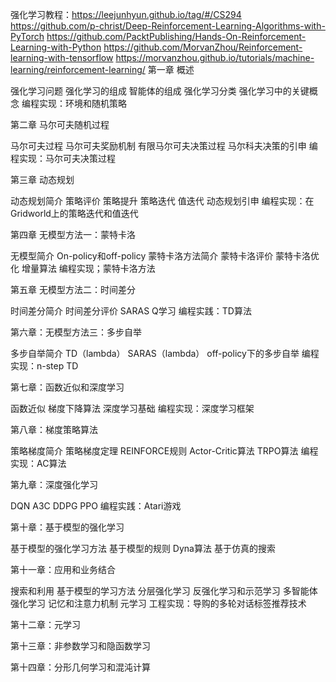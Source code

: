强化学习教程：https://leejunhyun.github.io/tag/#/CS294
            https://github.com/p-christ/Deep-Reinforcement-Learning-Algorithms-with-PyTorch
            https://github.com/PacktPublishing/Hands-On-Reinforcement-Learning-with-Python
            https://github.com/MorvanZhou/Reinforcement-learning-with-tensorflow
            https://morvanzhou.github.io/tutorials/machine-learning/reinforcement-learning/
第一章 概述

  强化学习问题
  强化学习的组成
  智能体的组成
  强化学习分类
  强化学习中的关键概念
  编程实现：环境和随机策略
  
第二章 马尔可夫随机过程

  马尔可夫过程
  马尔可夫奖励机制
  有限马尔可夫决策过程
  马尔科夫决策的引申
  编程实现：马尔可夫决策过程
  
第三章 动态规划

  动态规划简介
  策略评价
  策略提升
  策略迭代
  值迭代
  动态规划引申
  编程实现：在Gridworld上的策略迭代和值迭代
  
第四章 无模型方法一：蒙特卡洛

  无模型简介
  On-policy和off-policy
  蒙特卡洛方法简介
  蒙特卡洛评价
  蒙特卡洛优化
  增量算法
  编程实现；蒙特卡洛方法
  
第五章 无模型方法二：时间差分

  时间差分简介
  时间差分评价
  SARAS
  Q学习
  编程实践：TD算法
 
第六章：无模型方法三：多步自举

  多步自举简介
  TD（lambda）
  SARAS（lambda）
  off-policy下的多步自举
  编程实现：n-step TD
  
第七章：函数近似和深度学习
  
  函数近似
  梯度下降算法
  深度学习基础
  编程实现：深度学习框架
 
第八章：梯度策略算法

  策略梯度简介
  策略梯度定理
  REINFORCE规则
  Actor-Critic算法
  TRPO算法
  编程实现：AC算法

第九章：深度强化学习
  
  DQN
  A3C
  DDPG
  PPO
  编程实践：Atari游戏
  
第十章：基于模型的强化学习

  基于模型的强化学习方法
  基于模型的规则
  Dyna算法
  基于仿真的搜索
  
第十一章：应用和业务结合

  搜索和利用
  基于模型的学习方法
  分层强化学习
  反强化学习和示范学习
  多智能体强化学习
  记忆和注意力机制
  元学习
  工程实现：导购的多轮对话标签推荐技术
  
 第十二章：元学习
 
 第十三章：非参数学习和隐函数学习
 
 第十四章：分形几何学习和混沌计算
 
 

  



   

